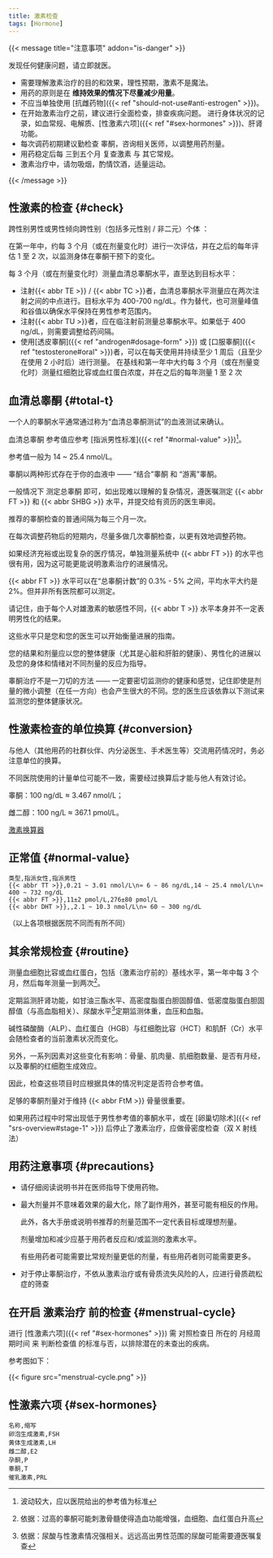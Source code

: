 ```yaml
---
title: 激素检查
tags: [Hormone]
---
```


{{< message title="注意事项" addon="is-danger" >}}

发现任何健康问题，请立即就医。

- 需要理解激素治疗的目的和效果，理性预期，激素不是魔法。
- 用药的原则是在 **维持效果的情况下尽量减少用量**。
- 不应当单独使用 [抗雌药物]({{< ref "should-not-use#anti-estrogen" >}})。
- 在开始激素治疗之前，建议进行全面检查，排查疾病问题。
  进行身体状况的记录，如血常规、电解质、[性激素六项]({{< ref "#sex-hormones" >}})、肝肾功能。
- 每次调药初期建议勤检查 睾酮，咨询相关医师，以调整用药剂量。
- 用药稳定后每 三到五个月 复查激素 与 其它常规。
- 激素治疗中，请勿吸烟，酌情饮酒，适量运动。

{{< /message >}}

## 性激素的检查 {#check}

跨性别男性或男性倾向跨性别（包括多元性别 / 非二元）个体 ：

在第一年中，约每 3 个月（或在剂量变化时）进行一次评估，并在之后的每年评估 1 至 2 次，以监测身体在睾酮干预下的变化。

每 3 个月（或在剂量变化时）测量血清总睾酮水平，直至达到目标水平：
- 注射{{< abbr TE >}} / {{< abbr TC >}}者，血清总睾酮水平测量应在两次注射之间的中点进行。目标水平为 400-700 ng/dL。作为替代，也可测量峰值和谷值以确保水平保持在男性参考范围内。
- 注射{{< abbr TU >}}者，应在临注射前测量总睾酮水平。如果低于 400 ng/dL，则需要调整给药间隔。
- 使用[透皮睾酮]({{< ref "androgen#dosage-form" >}}) 或 [口服睾酮]({{< ref "testosterone#oral" >}})者，可以在每天使用并持续至少 1 周后（且至少在使用 2 小时后）进行测量。
在基线和第一年中大约每 3 个月（或在剂量变化时）测量红细胞比容或血红蛋白浓度，并在之后的每年测量 1 至 2 次

## 血清总睾酮 {#total-t}

一个人的睾酮水平通常通过称为“血清总睾酮测试”的血液测试来确认。

血清总睾酮 参考值应参考 [指派男性标准]({{< ref "#normal-value" >}})[^1]。

参考值一般为 14 ~ 25.4 nmol/L。

[^1]: 波动较大，应以医院给出的参考值为标准

睾酮以两种形式存在于你的血液中 —— “结合”睾酮 和 “游离”睾酮。

一般情况下 测定总睾酮 即可，如出现难以理解的复杂情况，遵医嘱测定 {{< abbr FT >}} 和 {{< abbr SHBG >}} 水平，并提交给有资历的医生审阅。

推荐的睾酮检查的普通间隔为每三个月一次。

在每次调整药物后的短期内，尽量多做几次睾酮检查，以更有效地调整药物。

如果经济充裕或出现复杂的医疗情况，单独测量系统中 {{< abbr FT >}} 的水平也很有用，因为这可能更能说明激素治疗的进展情况。

{{< abbr FT >}} 水平可以在“总睾酮计数”的 0.3% - 5% 之间，平均水平大约是 2%。但并非所有医院都可以测定。

请记住，由于每个人对雄激素的敏感性不同，{{< abbr T >}} 水平本身并不一定表明男性化的结果。

这些水平只是您和您的医生可以开始衡量进展的指南。

您的结果和剂量应以您的整体健康（尤其是心脏和肝脏的健康）、男性化的进展以及您的身体和情绪对不同剂量的反应为指导。

睾酮治疗不是一刀切的方法 —— 一定要密切监测你的健康和感觉，记住即使是剂量的微小调整（在任一方向）也会产生很大的不同。您的医生应该依靠以下测试来监测您的整体健康状况。

## 性激素检查的单位换算 {#conversion}

与他人（其他用药的社群伙伴、内分泌医生、手术医生等）交流用药情况时，务必注意单位的换算。

不同医院使用的计量单位可能不一致，需要经过换算后才能与他人有效讨论。

睾酮：100 ng/dL ≈ 3.467 nmol/L；

雌二醇：100 ng/L ≈ 367.1 pmol/L。

[激素换算器](https://mtf.wiki/zh-cn/converter/)

## 正常值 {#normal-value}

```csv
类型,指派女性,指派男性
{{< abbr TT >}},0.21 ~ 3.01 nmol/L\n≈ 6 ~ 86 ng/dL,14 ~ 25.4 nmol/L\n≈ 400 ~ 732 ng/dL
{{< abbr FT >}},11±2 pmol/L,276±80 pmol/L
{{< abbr DHT >}},,2.1 ~ 10.3 nmol/L\n≈ 60 ~ 300 ng/dL
```

（以上各项根据医院不同而有所不同）

## 其余常规检查 {#routine}

测量血细胞比容或血红蛋白，包括（激素治疗前的）基线水平，第一年中每 3 个月，然后每年测量一到两次[^2]。

[^2]: 依据：过高的睾酮可能刺激骨髓使得造血功能增强，血细胞、血红蛋白升高

定期监测肝肾功能，如甘油三酯水平、高密度脂蛋白胆固醇值、低密度脂蛋白胆固醇值（与高血脂相关）、尿酸水平[^3]定期监测体重，血压和血脂。

[^3]: 依据：尿酸与性激素情况强相关。远远高出男性范围的尿酸可能需要遵医嘱复查

碱性磷酸酶（ALP）、血红蛋白（HGB）与红细胞比容（HCT）和肌酐（Cr）水平会随检查者的当前激素状况而变化。

另外，一系列因素对这些变化有影响：骨量、肌肉量、肌细胞数量、是否有月经，以及睾酮的红细胞生成效应。

因此，检查这些项目时应根据具体的情况判定是否符合参考值。

足够的睾酮剂量对于维持 {{< abbr FtM >}} 骨量很重要。

如果用药过程中时常出现低于男性参考值的睾酮水平，或在 [卵巢切除术]({{< ref "srs-overview#stage-1" >}}) 后停止了激素治疗，应做骨密度检查（双 X 射线法）

## 用药注意事项 {#precautions}

- 请仔细阅读说明书并在医师指导下使用药物。

- 最大剂量并不意味着效果的最大化，除了副作用外，甚至可能有相反的作用。

   此外，各大手册或说明书推荐的剂量范围不一定代表目标或理想剂量。

   剂量增加和减少应基于用药者反应和/或监测的激素水平。

   有些用药者可能需要比常规剂量更低的剂量，有些用药者则可能需要更多。

- 对于停止睾酮治疗，不依从激素治疗或有骨质流失风险的人，应进行骨质疏松症的筛查

## 在开启 激素治疗 前的检查 {#menstrual-cycle}

进行 [性激素六项]({{< ref "#sex-hormones" >}}) 需 对照检查日 所在的 月经周期时间 来 判断检查值 的标准与否，以排除潜在的未查出的疾病。

参考图如下：

{{< figure src="menstrual-cycle.png" >}}

## 性激素六项 {#sex-hormones}

```csv
名称,缩写
卵泡生成激素,FSH
黄体生成激素,LH
雌二醇,E2
孕酮,P
睾酮,T
催乳激素,PRL
```
